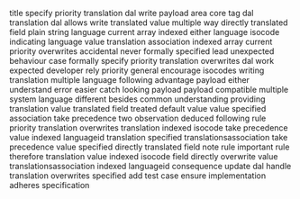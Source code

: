 title specify priority translation dal write payload area core tag dal translation dal allows write translated value multiple way directly translated field plain string language current array indexed either language isocode indicating language value translation association indexed array current priority overwrites accidental never formally specified lead unexpected behaviour case formally specify priority translation overwrites dal work expected developer rely priority general encourage isocodes writing translation multiple language following advantage payload either understand error easier catch looking payload payload compatible multiple system language different besides common understanding providing translation value translated field treated default value value specified association take precedence two observation deduced following rule priority translation overwrites translation indexed isocode take precedence value indexed languageid translation specified translationsassociation take precedence value specified directly translated field note rule important rule therefore translation value indexed isocode field directly overwrite value translationsassociation indexed languageid consequence update dal handle translation overwrites specified add test case ensure implementation adheres specification